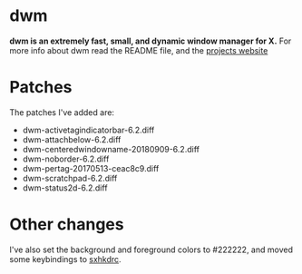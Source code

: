 # dwm
**dwm is an extremely fast, small, and dynamic window manager for X.**
For more info about dwm read the README file, and the [projects website](https://dwm.suckless.org/)

# Patches
The patches I've added are:
- dwm-activetagindicatorbar-6.2.diff
- dwm-attachbelow-6.2.diff
- dwm-centeredwindowname-20180909-6.2.diff
- dwm-noborder-6.2.diff
- dwm-pertag-20170513-ceac8c9.diff
- dwm-scratchpad-6.2.diff
- dwm-status2d-6.2.diff

# Other changes
I've also set the background and foreground colors to #222222, and moved some keybindings to [sxhkdrc](https://github.com/baskerville/sxhkd).
